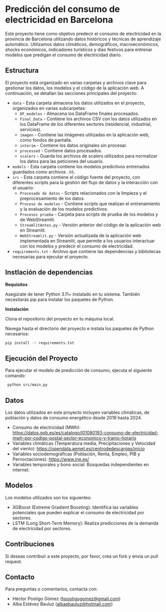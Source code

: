 # Predicción del consumo de electricidad en Barcelona

Este proyecto tiene como objetivo predecir el consumo de electricidad en la provincia de Barcelona utilizando datos históricos y técnicas de aprendizaje automático. Utilizamos datos climáticos, demográficos, macroeconómicos, shocks económicos, indicadores turísticos y días festivos para entrenar modelos que predigan el consumo de electricidad diario.

## Estructura

El proyecto está organizado en varias carpetas y archivos clave para gestionar los datos, los modelos y el código de la aplicación web. A continuación, se detallan las secciones principales del proyecto:

- `data` - Esta carpeta almacena los datos utilizados en el proyecto, organizados en varias subcarpetas:
  - `DF_modelos` - Almacena los DataFrame finales procesados.
  - `Final_Data` - Contiene los archivos CSV con los datos utilizados en los DataFrame de los diferentes sectores (residencial, industrial, servicios).
  - `imagen` - Contiene las imágenes utilizadas en la aplicación web, como fondos de pantalla.
  - `interim` - Contiene los datos originales sin procesar.
  - `processed` - Contiene datos procesados.
  - `scalers` - Guarda los archivos de scalers utilizados para normalizar los datos para las peticiones del usuario.
- `models` - Esta carpeta contiene los modelos predictivos entrenados guardados como archivos `.h5`.
- `src` - Esta carpeta contiene el código fuente del proyecto, con diferentes scripts para la gestión del flujo de datos y la interacción con el usuario:
  - `Procesado de datos` - Scripts relacionados con la limpieza y el preprocesamiento de los datos.
  - `Proceso de modelos` - Contiene scripts que realizan el entrenamiento y la evaluación de los modelos predictivos.
  - `Procesos prueba` - Carpeta para scripts de prueba de los modelos y de WebStreamlit. 
  - `StreamlitAntes.py` - Versión anterior del código de la aplicación web en Streamlit.
  - `WebStreamlit.py` - Versión actualizada de la aplicación web implementada en Streamlit, que permite a los usuarios interactuar con los modelos y predecir el consumo de electricidad. 
- `requirements.txt` - Archivo que contiene las dependencias y bibliotecas necesarias para ejecutar el proyecto.
    
## Instlación de dependencias

**Requisitos**

Asegúrate de tener Python 3.11+ instalado en tu sistema. También necesitarás pip para instalar los paquetes de Python.

**Instalación**

Clona el repositorio del proyecto en tu máquina local.

Navega hasta el directorio del proyecto e instala los paquetes de Python necesarios:

```bash
pip install -r requirements.txt
```

## Ejecución del Proyecto

Para ejecutar el modelo de predicción de consumo, ejecuta el siguiente comando:
```bash
 python src/main.py 
```

## Datos

Los datos utilizados en este proyecto incluyen variables climáticas, de población y datos de consumo energético desde 2019 hasta 2024.

- Consumo de electricidad (MWh): https://datos.gob.es/es/catalogo/l01080193-consumo-de-electricidad-mwh-por-codigo-postal-sector-economico-y-tramo-horario
- Variables climáticas (Temperatura media, Precipitaciones y Velocidad del viento): https://opendata.aemet.es/centrodedescargas/inicio
- Variables sociodemográficas (Población, Renta, Empleo, PIB y Pernoctaciones): https://www.ine.es/
- Variables temporales y bono social: Búsquedas independientes en internet.


## Modelos

Los modelos utilizados son los siguientes:
-	XGBoost (Extreme Gradient Boosting): Identifica las variables potenciales que pueden explicar el consumo de electricidad por sectores.
-	LSTM (Long Short-Term Memory): Realiza predicciones de la demanda de electricidad por sectores.


## Contribuciones

Si deseas contribuir a este proyecto, por favor, crea un fork y envía un pull request.

## Contacto

Para preguntas o comentarios, contacta con: 
- Héctor Postigo Gómez (hpostigogomez@gmail.com) 
- Alba Estévez Bauluz (albaebauluz@hotmail.com)


